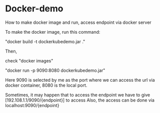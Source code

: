# Docker-demo
How to make docker image and run, access endpoint via docker server


To make the docker image, run this command:

"docker build -t dockerkubedemo.jar ."

Then,

check 
"docker images"

 "docker run -p 9090:8080 dockerkubedemo.jar"
 
 Here 9090 is selected by me as the port where we can access the url via docker container, 8080 is the local port.

Sometimes, it may happen that to access the endpoint we have to give [192.108.1.1/9090/{endpoint}] to access
Also, the access can be done via localhost:9090/{endpoint}
